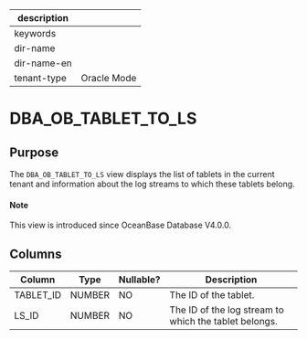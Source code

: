 |description||
|---|---|
|keywords||
|dir-name||
|dir-name-en||
|tenant-type|Oracle Mode|

# DBA_OB_TABLET_TO_LS

## Purpose

The `DBA_OB_TABLET_TO_LS` view displays the list of tablets in the current tenant and information about the log streams to which these tablets belong.

<main id="notice" type='explain'>
  <h4>Note</h4>
  <p>This view is introduced since OceanBase Database V4.0.0. </p>
</main>

## Columns

| Column | Type | Nullable? | Description |
|-----------|--------|------------|------------------|
| TABLET_ID | NUMBER | NO | The ID of the tablet. |
| LS_ID | NUMBER | NO | The ID of the log stream to which the tablet belongs. |
